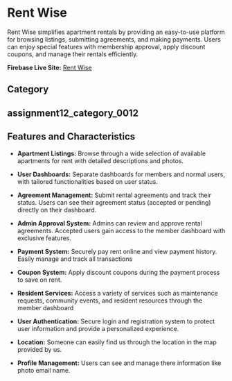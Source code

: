 # Rent Wise

Rent Wise simplifies apartment rentals by providing an easy-to-use platform for browsing listings, submitting agreements, and making payments. Users can enjoy special features with membership approval, apply discount coupons, and manage their rentals efficiently.


**Firebase Live Site:** [Rent Wise](https://building-management-73b1d.web.app)

## Category

## assignment12_category_0012


## Features and  Characteristics

- **Apartment Listings:** Browse through a wide selection of available apartments for rent with detailed descriptions and photos.

- **User Dashboards:** Separate dashboards for members and normal users, with tailored functionalities based on user status.

- **Agreement Management:** Submit rental agreements and track their status. Users can see their agreement status (accepted or pending) directly on their dashboard.

- **Admin Approval System:** Admins can review and approve rental agreements. Accepted users gain access to the member dashboard with exclusive features.

- **Payment System:** Securely pay rent online and view payment history. Easily manage and track all transactions

- **Coupon System:** Apply discount coupons during the payment process to save on rent.

- **Resident Services:** Access a variety of services such as maintenance requests, community events, and resident resources through the member dashboard

- **User Authentication:** Secure login and registration system to protect user information and provide a personalized experience.

- **Location:** Someone can easily find us through the location in the map provided by us.

- **Profile Management:** Users can see and manage there information like photo email name.
